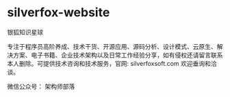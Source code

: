 # silverfox-website
银狐知识星球

专注于程序员高阶养成、技术干货、开源应用、源码分析、设计模式、云原生、解决方案、电子书籍、企业技术架构以及日常工作经验分享，如有侵权还请留言联系本人删除。可提供技术咨询和技术服务，官网: silverfoxsoft.com 欢迎垂询和洽谈。

微信公众号： 架构师部落

